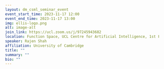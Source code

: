 ```yaml
---
layout: dm_csml_seminar_event
event_start_time: 2023-11-17 12:00
event_end_time: 2023-11-17 13:00
img: ellis-logo.png
alt: image-alt
join_link: https://ucl.zoom.us/j/97245943682
location: Function Space, UCL Centre for Artificial Intelligence, 1st Floor, 90 High Holborn, London WC1V 6BH
speaker: Rajen Shah
affiliation: University of Cambridge
title: ""
summary: ""
bio: ""
---
```

